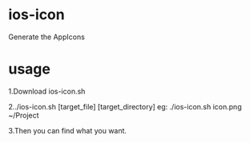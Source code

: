 # ios-icon
Generate the AppIcons

# usage
1.Download ios-icon.sh

2../ios-icon.sh [target_file] [target_directory]
 eg: ./ios-icon.sh icon.png ~/Project

3.Then you can find what you want.
